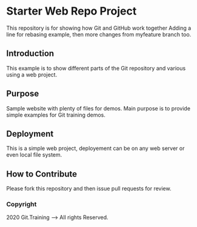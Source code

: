 # Starter Web Repo Project
This repository is for showing how Git and GitHub work together
Adding a line for rebasing example, then more changes from myfeature branch too.

## Introduction
This example is to show different parts of the Git repository
and various using a web project.

## Purpose
Sample website with plenty of files for demos.  Main purpose is to
provide simple examples for Git training demos.

## Deployment
This is a simple web project, deployement can be on any web server or even local file system.

## How to Contribute
Please fork this repository and then issue pull requests for review.

### Copyright

2020 Git.Training --> All rights Reserved.